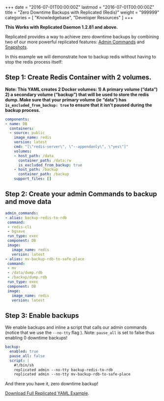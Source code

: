 +++
date = "2016-07-01T00:00:00Z"
lastmod = "2016-07-01T00:00:00Z"
title = "Zero Downtime Backups with Replicated (Redis)"
weight = "999999"
categories = [ "Knowledgebase", "Developer Resources" ]
+++

**This Works with Replicated Daemon 1.2.81 and above.**  

Replicated provides a way to achieve zero downtime backups by combining two of our more powerful
replicated features: [Admin Commands](http://docs.replicated.com/docs/admin-commands) and
[Snapshots](http://docs.replicated.com/docs/snapshots).

In this example we will demonstrate how to backup redis without having to stop the redis process itself:

## Step 1: Create Redis Container with 2 volumes.

**Note: This YAML creates 2 Docker volumes: 1) A primary volume (“data”) 2) a secondary volume
(“backup”) that will be used to store the redis dump. Make sure that your primary volume
(ie “data”) has `is_excluded_from_backup: true` to ensure that it isn't paused during the backup
process.**  

```yml
components:
- name: DB
  containers:
  - source: public
    image_name: redis
    version: latest
    cmd: "[\"redis-server\", \"--appendonly\", \"yes\"]"
    volumes:
    - host_path: /data
      container_path: /data:rw
      is_excluded_from_backup: true
    - host_path: /backup
      container_path: /backup
    support_files: []
```

## Step 2: Create your admin Commands to backup and move data

```yml
admin_commands:
- alias: backup-redis-to-rdb
 command:
 - redis-cli
 - bgsave
 run_type: exec
 component: DB
 image:
   image_name: redis
   version: latest
- alias: mv-backup-rdb-to-safe-place
 command:
 - mv
 - /data/dump.rdb
 - /backup/dump.rdb
 run_type: exec
 component: DB
 image:
   image_name: redis
   version: latest
```

## Step 3: Enable backups

We enable backups and inline a script that calls our admin commands (notice that we use the `--no-tty`
flag ). Note: `pause_all` is set to false thus enabling 0 downtime backups!

```yml
backup:
  enabled: true
  pause_all: false
  script: |
    #!/bin/sh
    replicated admin --no-tty backup-redis-to-rdb
    replicated admin --no-tty mv-backup-rdb-to-safe-place
```

And there you have it, zero downtime backup!

[Download Full Replicated YAML Example](https://github.com/replicatedhq/repl-yaml-samples/blob/master/apps/Zero_Redis_Counter_App.yml).
